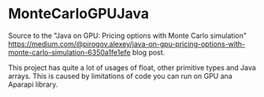 # MonteCarloGPUJava
Source to the "Java on GPU: Pricing options with Monte Carlo simulation" 
https://medium.com/@pirogov.alexey/java-on-gpu-pricing-options-with-monte-carlo-simulation-6350a1fe1efe blog post.

This project has quite a lot of usages of float, other primitive types and Java arrays.
This is caused by limitations of code you can run on GPU ana Aparapi library.
